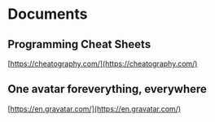 # Documents

## Programming Cheat Sheets

[https://cheatography.com/](https://cheatography.com/)

## One avatar foreverything, everywhere

[https://en.gravatar.com/](https://en.gravatar.com/)

